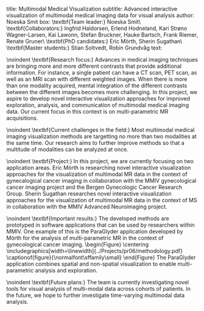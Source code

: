 title: Multimodal Medical Visualization
subtitle: Advanced interactive visualization of multimodal medical imaging data for visual analysis
author: Noeska Smit
box: \textbf{Team leader:} Noeska Smit\\ \textbf{Collaborators:} Ingfrid Haldorsen, Erlend Hodneland, Kari Strøno Wagner-Larsen, Kai Lawonn, Stefan Bruckner, Hauke Bartsch, Frank Riemer, Renate Gruner\\ \textbf{PhD candidates:} Eric Mörth, Sherin Sugathan\\ \textbf{Master students:} Stian Soltvedt, Robin Grundvåg
text:

\noindent
\textbf{Research focus:} Advances in medical imaging techniques are bringing more and more different contrasts that provide additional information. For instance, a single patient can have a CT scan, PET scan, as well as an MRI scan with different weighted images. When there is more than one modality acquired, mental integration of the different contrasts between the different images becomes more challenging. In this project, we aspire to develop novel interactive visualization approaches for improved exploration, analysis, and communication of multimodal medical imaging data. Our current focus in this context is on multi-parametric MR acquisitions.

\noindent
\textbf{Current challenges in the field:} Most multimodal medical imaging visualization methods are targetting no more than two modalities at the same time. Our research aims to further improve methods so that a multitude of modalities can be analyzed at once.   

\noindent
\textbf{Project:} In this project, we are currently focusing on two application areas. Eric Mörth is researching novel interactive visualization approaches for the visualization of multimodal MR data in the context of gynecalogical cancer imaging in collaboration with the MMIV gynecological cancer imaging project and the Bergen Gynecologic Cancer Research Group. Sherin Sugathan researches novel interactive visualization approaches for the visualization of multimodal MR data in the context of MS in collaboration with the MMIV Advanced Neuroimaging project.

\noindent
\textbf{Important results:} The developed methods are prototyped in software applications that can be used by researchers within MMIV. One example of this is the ParaGlyder application developed by Mörth for the analysis of multi-parametric MR in the context of gynecological cancer imaging. 
\begin{Figure}
    \centering
    \includegraphics[width=\linewidth]{../Projects/pr06/methodology.pdf}  
    \captionof{figure}{\normalfont\sffamily\small}
\end{Figure}
The ParaGlyder application combines spatial and non-spatial visualization to enable multi-parametric analysis and exploration.

\noindent
\textbf{Future plans:} The team is currently investigating novel tools for visual analysis of multi-modal data across cohorts of patients. In the future, we hope to further investigate time-varying multimodal data analysis.



 

 